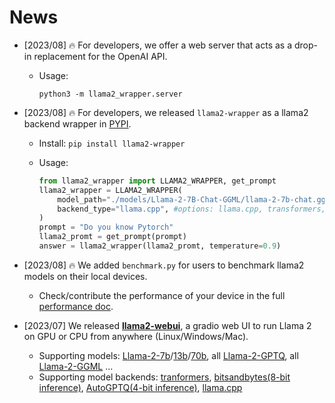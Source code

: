 # News
- [2023/08] 🔥 For developers, we offer a web server that acts as a drop-in replacement for the OpenAI API.

  - Usage: 

    ```
    python3 -m llama2_wrapper.server
    ```



- [2023/08] 🔥 For developers, we released `llama2-wrapper`  as a llama2 backend wrapper in [PYPI](https://pypi.org/project/llama2-wrapper/).

  - Install: `pip install llama2-wrapper`

  - Usage: 

    ```python
    from llama2_wrapper import LLAMA2_WRAPPER, get_prompt 
    llama2_wrapper = LLAMA2_WRAPPER(
        model_path="./models/Llama-2-7B-Chat-GGML/llama-2-7b-chat.ggmlv3.q4_0.bin",
        backend_type="llama.cpp", #options: llama.cpp, transformers, gptq
    )
    prompt = "Do you know Pytorch"
    llama2_promt = get_prompt(prompt)
    answer = llama2_wrapper(llama2_promt, temperature=0.9)
    ```

- [2023/08] 🔥 We added `benchmark.py` for users to benchmark llama2 models on their local devices.

  - Check/contribute the performance of your device in the full [performance doc](https://github.com/liltom-eth/llama2-webui/blob/main/docs/performance.md).

- [2023/07] We released **[llama2-webui](https://github.com/liltom-eth/llama2-webui)**, a gradio web UI to run Llama 2 on GPU or CPU from anywhere (Linux/Windows/Mac). 

  - Supporting models: [Llama-2-7b](https://huggingface.co/meta-llama/Llama-2-7b-chat-hf)/[13b](https://huggingface.co/llamaste/Llama-2-13b-chat-hf)/[70b](https://huggingface.co/llamaste/Llama-2-70b-chat-hf), all [Llama-2-GPTQ](https://huggingface.co/TheBloke/Llama-2-7b-Chat-GPTQ), all [Llama-2-GGML](https://huggingface.co/TheBloke/Llama-2-7B-Chat-GGML) ...
  - Supporting model backends:  [tranformers](https://github.com/huggingface/transformers), [bitsandbytes(8-bit inference)](https://github.com/TimDettmers/bitsandbytes), [AutoGPTQ(4-bit inference)](https://github.com/PanQiWei/AutoGPTQ), [llama.cpp](https://github.com/ggerganov/llama.cpp)